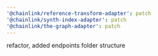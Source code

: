 ```yaml
---
'@chainlink/reference-transform-adapter': patch
'@chainlink/synth-index-adapter': patch
'@chainlink/the-graph-adapter': patch
---
```


refactor, added endpoints folder structure
